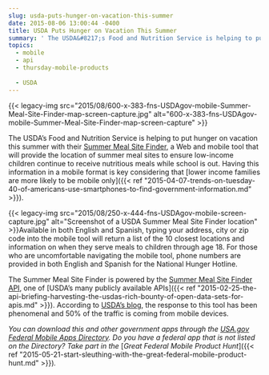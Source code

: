 ```yaml
---
slug: usda-puts-hunger-on-vacation-this-summer
date: 2015-08-06 13:00:44 -0400
title: USDA Puts Hunger on Vacation This Summer
summary: ' The USDA&#8217;s Food and Nutrition Service is helping to put hunger on vacation this summer with their Summer Meal Site Finder, a Web and mobile tool that will provide the location of summer meal sites to ensure low-income children continue to receive nutritious meals while school is out. Having this'
topics:
  - mobile
  - api
  - thursday-mobile-products
 
  - USDA
---
```


{{< legacy-img src="2015/08/600-x-383-fns-USDAgov-mobile-Summer-Meal-Site-Finder-map-screen-capture.jpg" alt="600-x-383-fns-USDAgov-mobile-Summer-Meal-Site-Finder-map-screen-capture" >}}

The USDA&#8217;s Food and Nutrition Service is helping to put hunger on vacation this summer with their [Summer Meal Site Finder](http://www.fns.usda.gov/summerfoodrocks), a Web and mobile tool that will provide the location of summer meal sites to ensure low-income children continue to receive nutritious meals while school is out. Having this information in a mobile format is key considering that [lower income families are more likely to be mobile only]({{< ref "2015-04-07-trends-on-tuesday-40-of-americans-use-smartphones-to-find-government-information.md" >}}).

{{< legacy-img src="2015/08/250-x-444-fns-USDAgov-mobile-screen-capture.jpg" alt="Screenshot of a USDA Summer Meal Site Finder location" >}}Available in both English and Spanish, typing your address, city or zip code into the mobile tool will return a list of the 10 closest locations and information on when they serve meals to children through age 18. For those who are uncomfortable navigating the mobile tool, phone numbers are provided in both English and Spanish for the National Hunger Hotline.

The Summer Meal Site Finder is powered by the [Summer Meal Site Finder API](http://www.fns.usda.gov/sfsp/map-tools), one of [USDA&#8217;s many publicly available APIs]({{< ref "2015-02-25-the-api-briefing-harvesting-the-usdas-rich-bounty-of-open-data-sets-for-apis.md" >}}). According to [USDA’s blog](http://blogs.usda.gov/2015/07/01/new-web-application-helps-families-find-summer-meals-in-their-communities/), the response to this tool has been phenomenal and 50% of the traffic is coming from mobile devices.

_You can download this and other government apps through the_ [_USA.gov Federal Mobile Apps Directory_](https://www.usa.gov/mobile-apps)_. Do you have a federal app that is not listed on the Directory? Take part in the_ [_Great Federal Mobile Product Hunt_]({{< ref "2015-05-21-start-sleuthing-with-the-great-federal-mobile-product-hunt.md" >}})_._